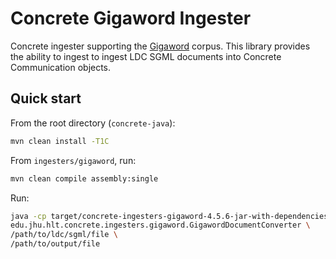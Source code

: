 # Concrete Gigaword Ingester
Concrete ingester supporting the [Gigaword](https://github.com/hltcoe/concrete) corpus.
This library provides the ability to ingest to ingest LDC SGML documents into Concrete
Communication objects.

## Quick start
From the root directory (`concrete-java`):
```sh
mvn clean install -T1C
```

From `ingesters/gigaword`, run:
```sh
mvn clean compile assembly:single
```

Run:
```sh
java -cp target/concrete-ingesters-gigaword-4.5.6-jar-with-dependencies.jar \
edu.jhu.hlt.concrete.ingesters.gigaword.GigawordDocumentConverter \
/path/to/ldc/sgml/file \
/path/to/output/file
```
